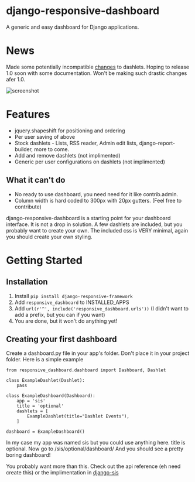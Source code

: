 django-responsive-dashboard
===========================

A generic and easy dashboard for Django applications.

# News

Made some potentially incompatible [changes](https://github.com/burke-software/django-responsive-dashboard/commit/741481cbc25a41588c34d369393f8d0ee1f16663) to dashlets. 
Hoping to release 1.0 soon with some documentation. Won't be making such drastic changes afer 1.0.

![screenshot](/images/screen.png)

# Features
- jquery.shapeshift for positioning and ordering
- Per user saving of above
- Stock dashlets - Lists, RSS reader, Admin edit lists, django-report-builder, more to come.
- Add and remove dashlets (not implimented)
- Generic per user configurations on dashlets (not implimented)

## What it can't do
- No ready to use dashboard, you need need for it like contrib.admin.
- Column width is hard coded to 300px with 20px gutters. (Feel free to contribute)

django-responsive-dashboard is a starting point for your dashboard interface. It is not a drop in solution. 
A few dashlets are included, but you probably want to create your own. The included css is VERY minimal,
again you should create your own styling.

# Getting Started

## Installation

1. Install `pip install django-responsive-framework`
2. Add `responsive_dashboard` to INSTALLED_APPS
3. Add `url(r'^', include('responsive_dashboard.urls'))` (I didn't want to add a prefix, but you can if you want)
4. You are done, but it won't do anything yet!
 
## Creating your first dashboard

Create a dashboard.py file in your app's folder. Don't place it in your project folder. Here is a simple example

```
from responsive_dashboard.dashboard import Dashboard, Dashlet
  
class ExampleDashlet(Dashlet):
    pass
  
class ExampleDashboard(Dashboard):
    app = 'sis'
    title = 'optional'
    dashlets = [
        ExampleDashlet(title="Dashlet Events"),
    ]
  
dashboard = ExampleDashboard()
```

In my case my app was named sis but you could use anything here. title is optional. Now go to
/sis/optional/dashboard/
And you should see a pretty boring dashboard! 

You probably want more than this. Check out the api reference (eh need create this) or the implimentation 
in [django-sis](https://github.com/burke-software/django-sis/blob/master/ecwsp/sis/dashboards.py)
